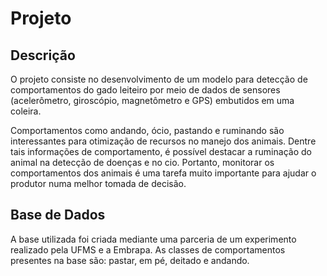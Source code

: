 # Projeto

## Descrição

O projeto consiste no desenvolvimento de um modelo para detecção de comportamentos do gado leiteiro 
por meio de dados de sensores (acelerômetro, giroscópio, magnetômetro e GPS) embutidos em uma coleira.


Comportamentos como andando, ócio, pastando e ruminando são interessantes para otimização de recursos
no manejo dos animais. Dentre tais informações de comportamento, é possível destacar a ruminação do 
animal na detecção de doenças e no cio. Portanto, monitorar os comportamentos dos animais é uma tarefa
muito importante para ajudar o produtor numa melhor tomada de decisão.

## Base de Dados

A base utilizada foi criada mediante uma parceria de um experimento realizado pela UFMS e a Embrapa. As classes de
comportamentos presentes na base são: pastar, em pé, deitado e andando.


